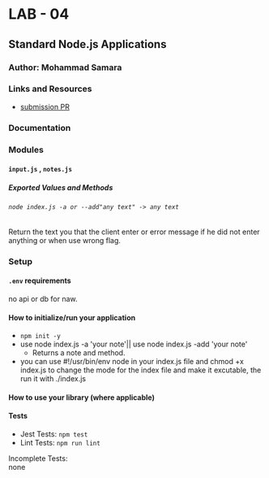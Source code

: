 # LAB - 04

<!-- ## Project: Project Name Here -->
## Standard Node.js Applications

### Author: Mohammad Samara

### Links and Resources

* [submission PR](https://github.com/mohammad-samara/notes/pull/5)

### Documentation

### Modules

#### `input.js` , `notes.js`

##### Exported Values and Methods

###### `node index.js -a or --add"any text" -> any text`

Return the text you that the client enter or error message if he did not enter anything or when use wrong flag.

### Setup

#### `.env` requirements

no api or db for naw.

#### How to initialize/run your application  

* `npm init -y`
* use node index.js -a 'your note'|| use node index.js -add 'your note'
  * Returns a note and method.
* you can use #!/usr/bin/env node in your index.js file and chmod +x index.js to change the mode for the index file and make it excutable, the run it with ./index.js

#### How to use your library (where applicable)

#### Tests

* Jest Tests: `npm test`  
* Lint Tests: `npm run lint`

 Incomplete Tests:  
 none
